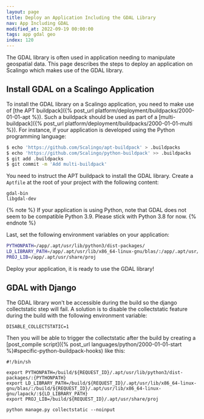 ```yaml
---
layout: page
title: Deploy an Application Including the GDAL Library
nav: App Including GDAL
modified_at: 2022-09-19 00:00:00
tags: app gdal geo
index: 120
---
```


The GDAL library is often used in application needing to manipulate geospatial data. This page describes the steps to deploy an application on Scalingo which makes use of the GDAL library.

## Install GDAL on a Scalingo Application

To install the GDAL library on a Scalingo application, you need to make use of [the APT buildpack]({% post_url platform/deployment/buildpacks/2000-01-01-apt %}). Such a buildpack should be used as part of a [multi-buildpack]({% post_url platform/deployment/buildpacks/2000-01-01-multi %}). For instance, if your application is developed using the Python programming language:

```bash
$ echo 'https://github.com/Scalingo/apt-buildpack' > .buildpacks
$ echo 'https://github.com/Scalingo/python-buildpack' >> .buildpacks
$ git add .buildpacks
$ git commit -m 'Add multi-buildpack'
```

You need to instruct the APT buildpack to install the GDAL library. Create a `Aptfile` at the root of your project with the following content:

```text
gdal-bin
libgdal-dev
```

{% note %}
If your application is using Python, note that GDAL does not seem to be compatible Python 3.9. Please stick with Python 3.8 for now.
{% endnote %}

Last, set the following environment variables on your application:

```sh
PYTHONPATH=/app/.apt/usr/lib/python3/dist-packages/
LD_LIBRARY_PATH=/app/.apt/usr/lib/x86_64-linux-gnu/blas/:/app/.apt/usr/lib/x86_64-linux-gnu/lapack/
PROJ_LIB=/app/.apt/usr/share/proj
```

Deploy your application, it is ready to use the GDAL library!

## GDAL with Django

The GDAL library won't be accessible during the build so the django collectstatic step will fail. 
A solution is to disable the collectstatic feature during the build with the following environment variable:

```
DISABLE_COLLECTSTATIC=1  
```

Then you will be able to trigger the collectstatic after the build by creating a [post_compile script]({% post_url languages/python/2000-01-01-start %}#specific-python-buildpack-hooks) like this:
```
#!/bin/sh

export PYTHONPATH=/build/${REQUEST_ID}/.apt/usr/lib/python3/dist-packages/:{PYTHONPATH}
export LD_LIBRARY_PATH=/build/${REQUEST_ID}/.apt/usr/lib/x86_64-linux-gnu/blas/:/build/${REQUEST_ID}/.apt/usr/lib/x86_64-linux-gnu/lapack/:${LD_LIBRARY_PATH}
export PROJ_LIB=/build/${REQUEST_ID}/.apt/usr/share/proj

python manage.py collectstatic --noinput
``` 
